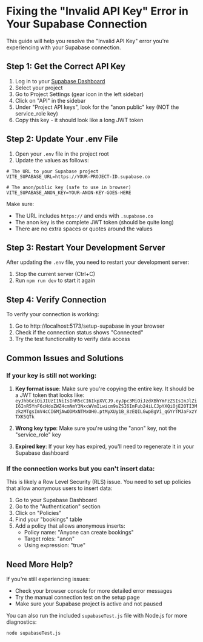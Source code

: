 # Fixing the "Invalid API Key" Error in Your Supabase Connection

This guide will help you resolve the "Invalid API Key" error you're experiencing with your Supabase connection.

## Step 1: Get the Correct API Key

1. Log in to your [Supabase Dashboard](https://app.supabase.com)
2. Select your project
3. Go to Project Settings (gear icon in the left sidebar)
4. Click on "API" in the sidebar
5. Under "Project API keys", look for the "anon public" key (NOT the service_role key)
6. Copy this key - it should look like a long JWT token

## Step 2: Update Your .env File

1. Open your `.env` file in the project root
2. Update the values as follows:

```
# The URL to your Supabase project
VITE_SUPABASE_URL=https://YOUR-PROJECT-ID.supabase.co

# The anon/public key (safe to use in browser)
VITE_SUPABASE_ANON_KEY=YOUR-ANON-KEY-GOES-HERE
```

Make sure:
- The URL includes `https://` and ends with `.supabase.co`
- The anon key is the complete JWT token (should be quite long)
- There are no extra spaces or quotes around the values

## Step 3: Restart Your Development Server

After updating the `.env` file, you need to restart your development server:

1. Stop the current server (Ctrl+C)
2. Run `npm run dev` to start it again

## Step 4: Verify Connection

To verify your connection is working:

1. Go to http://localhost:5173/setup-supabase in your browser
2. Check if the connection status shows "Connected"
3. Try the test functionality to verify data access

## Common Issues and Solutions

### If your key is still not working:

1. **Key format issue**: Make sure you're copying the entire key. It should be a JWT token that looks like:
   `eyJhbGciOiJIUzI1NiIsInR5cCI6IkpXVCJ9.eyJpc3MiOiJzdXBhYmFzZSIsInJlZiI6InR5YnF6cHdoZWZ4cmNmY3NxcWVmIiwicm9sZSI6ImFub24iLCJpYXQiOjE2OTI3MzkzMTgsImV4cCI6MjAwODMxNTMxOH0.ptMyXUy1B_8zEQILGwpBgVi_qGYrTMJaFxzYTXK5QTk`

2. **Wrong key type**: Make sure you're using the "anon" key, not the "service_role" key

3. **Expired key**: If your key has expired, you'll need to regenerate it in your Supabase dashboard

### If the connection works but you can't insert data:

This is likely a Row Level Security (RLS) issue. You need to set up policies that allow anonymous users to insert data:

1. Go to your Supabase Dashboard
2. Go to the "Authentication" section
3. Click on "Policies"
4. Find your "bookings" table
5. Add a policy that allows anonymous inserts:
   - Policy name: "Anyone can create bookings"
   - Target roles: "anon"
   - Using expression: "true"

## Need More Help?

If you're still experiencing issues:
- Check your browser console for more detailed error messages
- Try the manual connection test on the setup page
- Make sure your Supabase project is active and not paused

You can also run the included `supabaseTest.js` file with Node.js for more diagnostics:
```
node supabaseTest.js
```
